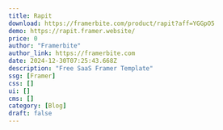 ```yaml
---
title: Rapit
download: https://framerbite.com/product/rapit?aff=YGGpO5
demo: https://rapit.framer.website/
price: 0
author: "Framerbite"
author_link: https://framerbite.com
date: 2024-12-30T07:25:43.668Z
description: "Free SaaS Framer Template"
ssg: [Framer]
css: []
ui: []
cms: []
category: [Blog]
draft: false
---
```

